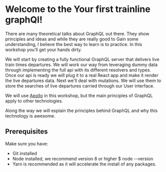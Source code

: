 # Welcome to the **Your first trainline graphQl**!

There are many theoretical talks about GraphQL out there. They show principles and ideas and while they are really good to Gain some understanding, I believe the best way to learn is to practice. In this workshop you’ll get your hands dirty. 

We will start by creating a fully functional GraphQL server that delivers live train times departures. We will work our way from leveraging dummy data through implementing the full api with its different resolvers and types. 
Once our api is ready we will plug it to a real React app and make it render the live departures data.
Next we'll deal with mutations. We will use them to store the searches of live departures carried through our User interface.

We will use [Apollo](https://www.apollographql.com) in this workshop, but the main principles of GraphQL apply to other technologies.

Along the way we will explain the principles behind GraphQL and why this technology is awesome.


## Prerequisites

Make sure you have:

- Git installed
- Node installed, we recommend version 8 or higher
$ node --version
- Yarn is recommended as it will accelerate the install of any packages.